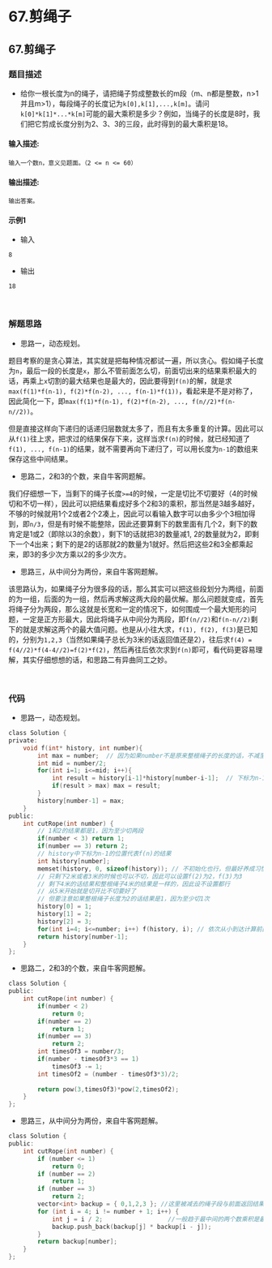 # 67.剪绳子


## 67.剪绳子

### 题目描述  

- 给你一根长度为n的绳子，请把绳子剪成整数长的m段（m、n都是整数，n>1并且m>1），每段绳子的长度记为`k[0],k[1],...,k[m]`。请问`k[0]*k[1]*...*k[m]`可能的最大乘积是多少？例如，当绳子的长度是8时，我们把它剪成长度分别为2、3、3的三段，此时得到的最大乘积是18。

#### 输入描述:

```
输入一个数n，意义见题面。（2 <= n <= 60）
```

#### 输出描述:

```
输出答案。
```

#### 示例1

- 输入

```
8
```

- 输出

```
18
```

&nbsp;

### 解题思路  

- 思路一，动态规划。

题目考察的是贪心算法，其实就是把每种情况都试一遍，所以贪心。假如绳子长度为`n`，最后一段的长度是`x`，那么不管前面怎么切，前面切出来的结果乘积最大的话，再乘上`x`切割的最大结果也是最大的，因此要得到`f(n)`的解，就是求`max(f(1)*f(n-1), f(2)*f(n-2), ..., f(n-1)*f(1))`，看起来是不是对称了，因此简化一下，即`max(f(1)*f(n-1), f(2)*f(n-2), ..., f(n//2)*f(n-n//2))`。

但是直接这样向下递归的话递归层数就太多了，而且有太多重复的计算。因此可以从`f(1)`往上求，把求过的结果保存下来，这样当求`f(n)`的时候，就已经知道了`f(1), ..., f(n-1)`的结果，就不需要再向下递归了，可以用长度为`n-1`的数组来保存这些中间结果。

- 思路二，2和3的个数，来自牛客网题解。

我们仔细想一下，当剩下的绳子长度`>=4`的时候，一定是切比不切要好（4的时候切和不切一样），因此可以把结果看成好多个2和3的乘积，那当然是3越多越好，不够的时候就用1个2或者2个2凑上，因此可以看输入数字可以由多少个3相加得到，即`n/3`，但是有时候不能整除，因此还要算剩下的数里面有几个2，剩下的数肯定是1或2（即除以3的余数），剩下1的话就把3的数量减1, 2的数量就为2，即剩下一个4出来；剩下的是2的话那就2的数量为1就好。然后把这些2和3全都乘起来，即3的多少次方乘以2的多少次方。

- 思路三，从中间分为两份，来自牛客网题解。

该思路认为，如果绳子分为很多段的话，那么其实可以把这些段划分为两组，前面的为一组，后面的为一组，然后再求解这两大段的最优解。那么问题就变成，首先将绳子分为两段，那么这就是长宽和一定的情况下，如何围成一个最大矩形的问题，一定是正方形最大，因此将绳子从中间分为两段，即`f(n//2)`和`f(n-n//2)`剩下的就是求解这两个的最大值问题。也是从小往大求，`f(1), f(2), f(3)`是已知的，分别为`1,2,3`（当然如果绳子总长为3米的话返回值还是2），往后求`f(4) = f(4//2)*f(4-4//2)=f(2)*f(2)`，然后再往后依次求到`f(n)`即可，看代码更容易理解，其实仔细想想的话，和思路二有异曲同工之妙。


&nbsp;

### 代码 

- 思路一，动态规划。

```c
class Solution {
private:
    void f(int* history, int number){
        int max = number;  // 因为如果number不是原来整根绳子的长度的话，不减至少不是最坏的
        int mid = number/2;
        for(int i=1; i<=mid; i++){
            int result = history[i-1]*history[number-i-1];  // 下标为n-1的位置存的是n的结果
            if(result > max) max = result;
        }
        history[number-1] = max;
    }
public:
    int cutRope(int number) {
        // 1和2的结果都是1，因为至少切两段
        if(number < 3) return 1;
        if(number == 3) return 2;
        // history中下标为n-1的位置代表f(n)的结果
        int history[number];
        memset(history, 0, sizeof(history)); // 不初始化也行，但最好养成习惯初始化一下
        // 只剩下2米或者3米的时候也可以不切，因此可以设置f(2)为2，f(3)为3
        // 剩下4米的话结果和整根绳子4米的结果是一样的，因此设不设置都行
        // 从5米开始就是切开比不切要好了
        // 但要注意如果整根绳子长度为2的话结果是1，因为至少切1次
        history[0] = 1;
        history[1] = 2;
        history[2] = 3;
        for(int i=4; i<=number; i++) f(history, i); // 依次从小到达计算前面的结果
        return history[number-1];
    }
};
```

- 思路二，2和3的个数，来自牛客网题解。

```c
class Solution {
public:
    int cutRope(int number) {
        if(number < 2)
            return 0;
        if(number == 2)
            return 1;
        if(number == 3)
            return 2;
        int timesOf3 = number/3;
        if(number - timesOf3*3 == 1)
            timesOf3 -= 1;
        int timesOf2 = (number - timesOf3*3)/2;
         
        return pow(3,timesOf3)*pow(2,timesOf2);
    }
};
```

- 思路三，从中间分为两份，来自牛客网题解。

```c
class Solution {
public:
    int cutRope(int number) {
        if (number <= 1)
            return 0;
        if (number == 2)
            return 1;
        if (number == 3)
            return 2;
        vector<int> backup = { 0,1,2,3 }; //这里被减去的绳子段与前面返回结果的值有所不同
        for (int i = 4; i != number + 1; i++) {
            int j = i / 2;                  //一般趋于最中间的两个数乘积是最大的，因为正方形面积最大。
            backup.push_back(backup[j] * backup[i - j]);
        }
        return backup[number];
    }
};
```


